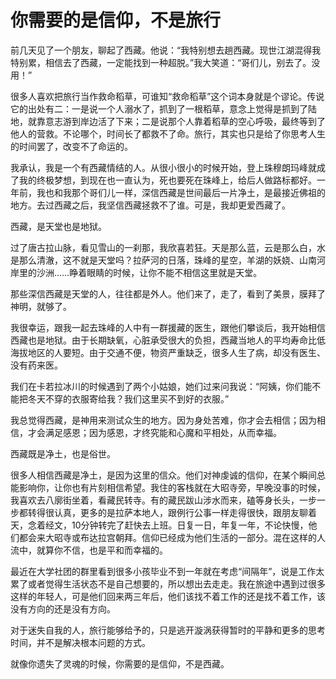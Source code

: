 # 你需要的是信仰，不是旅行

前几天见了一个朋友，聊起了西藏。他说：“我特别想去趟西藏。现世江湖混得我特别累，相信去了西藏，一定能找到一种超脱。”我大笑道：“哥们儿，别去了。没用！” 

很多人喜欢把旅行当作救命稻草，可谁知“救命稻草”这个词本身就是个谬论。传说它的出处有二：一是说一个人溺水了，抓到了一根稻草，意念上觉得是抓到了陆地，就靠意志游到岸边活了下来；二是说那个人靠着稻草的空心呼吸，最终等到了他人的营救。不论哪个，时间长了都救不了命。旅行，其实也只是给了你思考人生的时间罢了，改变不了命运的。 

我承认，我是一个有西藏情结的人。从很小很小的时候开始，登上珠穆朗玛峰就成了我的终极梦想，到现在也一直认为，死也要死在珠峰上，给后人做路标都好。一年前，我也和我那个哥们儿一样，深信西藏是世间最后一片净土，是最接近佛祖的地方。去过西藏之后，我坚信西藏拯救不了谁。可是，我却更爱西藏了。 

西藏，是天堂也是地狱。 

过了唐古拉山脉，看见雪山的一刹那，我欣喜若狂。天是那么蓝，云是那么白，水是那么清澈，这不就是天堂吗？拉萨河的日落，珠峰的星空，羊湖的妖娆、山南河岸里的沙洲……睁着眼睛的时候，让你不能不相信这里就是天堂。 

那些深信西藏是天堂的人，往往都是外人。他们来了，走了，看到了美景，膜拜了神明，就够了。 

我很幸运，跟我一起去珠峰的人中有一群援藏的医生，跟他们攀谈后，我开始相信西藏也是地狱。由于长期缺氧，心脏承受很大的负担，西藏当地人的平均寿命比低海拔地区的人要短。由于交通不便，物资严重缺乏，很多人生了病，却没有医生、没有药来医。 

我们在卡若拉冰川的时候遇到了两个小姑娘，她们过来问我说：“阿姨，你们能不能把冬天不穿的衣服寄给我？我们这里买不到好的衣服。” 

我总觉得西藏，是神用来测试众生的地方。因为身处苦难，你才会去相信；因为相信，才会满足感恩；因为感恩，才终究能和心魔和平相处，从而幸福。 

西藏既是净土，也是俗世。 

很多人相信西藏是净土，是因为这里的信众。他们对神虔诚的信仰，在某个瞬间总能影响你，让你也有片刻相信希望。我住的客栈就在大昭寺旁，早晚没事的时候，我喜欢去八廓街坐着，看藏民转寺。有的藏民跋山涉水而来，磕等身长头，一步一步都转得很认真，更多的是拉萨本地人，跟例行公事一样走得很快，跟朋友聊着天，念着经文，10分钟转完了赶快去上班。日复一日，年复一年，不论快慢，他们都会来大昭寺或布达拉宫朝拜。信仰已经成为他们生活的一部分。混在这样的人流中，就算你不信，也是平和而幸福的。 

最近在大学社团的群里看到很多小孩毕业不到一年就在考虑“间隔年”，说是工作太累了或者觉得生活状态不是自己想要的，所以想出去走走。我在旅途中遇到过很多这样的年轻人，可是他们回来两三年后，他们该找不着工作的还是找不着工作，该没有方向的还是没有方向。 

对于迷失自我的人，旅行能够给予的，只是逃开漩涡获得暂时的平静和更多的思考时间，并不是解决根本问题的方式。 

就像你遗失了灵魂的时候，你需要的是信仰，不是西藏。